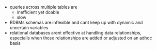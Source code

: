 
- queries across multiple tables are 
	- inefficient yet doable 
	- slow 
- RDBMs schemas are inflexible and cant keep up with dynamic and uncertain variables 
- relational databases arent effective at handling data relationships, especialls when those relationships are added or adjusted on an adhoc basis 